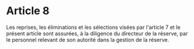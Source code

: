 # Article 8

Les reprises, les éliminations et les sélections visées par l'article 7 et le présent article sont assurées, à la diligence du directeur de la réserve, par le personnel relevant de son autorité dans la gestion de la réserve.
